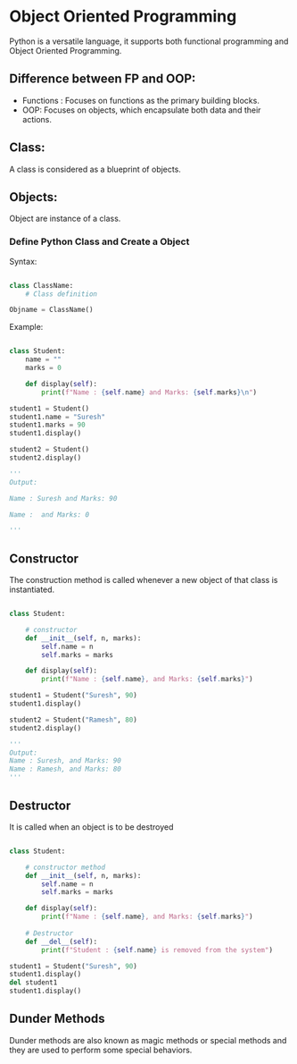 # Object Oriented Programming

Python is a versatile language, it supports both functional programming and Object Oriented Programming.


## Difference between FP and OOP:

- Functions : Focuses on functions as the primary building blocks.
- OOP: Focuses on objects, which encapsulate both data and their actions.

## Class:
A class is considered as a blueprint of objects.

## Objects:
Object are instance of a class.


### Define Python Class and Create a Object

Syntax:

```python

class ClassName:
    # Class definition

Objname = ClassName()
```

Example:

```python

class Student:
    name = ""
    marks = 0

    def display(self):
        print(f"Name : {self.name} and Marks: {self.marks}\n")

student1 = Student()
student1.name = "Suresh"
student1.marks = 90
student1.display()

student2 = Student()
student2.display()

'''
Output:

Name : Suresh and Marks: 90

Name :  and Marks: 0

'''
```


## Constructor

The construction method is called whenever a new object of that class is instantiated.

```python

class Student:

    # constructor
    def __init__(self, n, marks):
        self.name = n
        self.marks = marks

    def display(self):
        print(f"Name : {self.name}, and Marks: {self.marks}")

student1 = Student("Suresh", 90)
student1.display()

student2 = Student("Ramesh", 80)
student2.display()

'''
Output:
Name : Suresh, and Marks: 90
Name : Ramesh, and Marks: 80
'''
```

## Destructor
It is called when an object is to be destroyed

```python

class Student:

    # constructor method
    def __init__(self, n, marks):
        self.name = n
        self.marks = marks

    def display(self):
        print(f"Name : {self.name}, and Marks: {self.marks}")
    
    # Destructor
    def __del__(self):
        print(f"Student : {self.name} is removed from the system")

student1 = Student("Suresh", 90)
student1.display()
del student1
student1.display()
```


## Dunder Methods
Dunder methods are also known as magic methods or special methods and they are used to perform some special behaviors.
